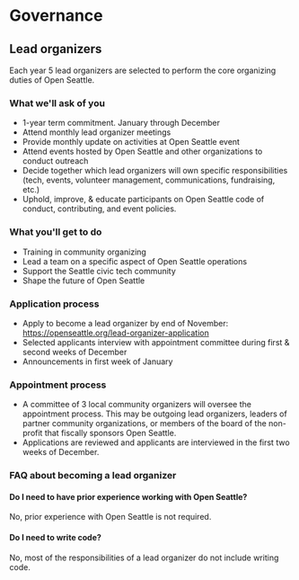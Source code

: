 # Governance

## Lead organizers

Each year 5 lead organizers are selected to perform the core organizing duties of Open Seattle.

### What we'll ask of you
- 1-year term commitment. January through December
- Attend monthly lead organizer meetings
- Provide monthly update on activities at Open Seattle event
- Attend events hosted by Open Seattle and other organizations to conduct outreach
- Decide together which lead organizers will own specific responsibilities (tech, events, volunteer management, communications, fundraising, etc.)
- Uphold, improve, & educate participants on Open Seattle code of conduct, contributing, and event policies.

### What you'll get to do
- Training in community organizing
- Lead a team on a specific aspect of Open Seattle operations
- Support the Seattle civic tech community
- Shape the future of Open Seattle

### Application process
- Apply to become a lead organizer by end of November: https://openseattle.org/lead-organizer-application
- Selected applicants interview with appointment committee during first & second weeks of December
- Announcements in first week of January

### Appointment process
- A committee of 3 local community organizers will oversee the appointment process. This may be outgoing lead organizers, leaders of partner community organizations, or members of the board of the non-profit that fiscally sponsors Open Seattle.
- Applications are reviewed and applicants are interviewed in the first two weeks of December.

### FAQ about becoming a lead organizer

#### Do I need to have prior experience working with Open Seattle?

No, prior experience with Open Seattle is not required.

#### Do I need to write code?

No, most of the responsibilities of a lead organizer do not include writing code.

